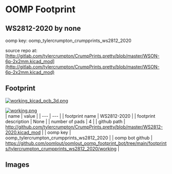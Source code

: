 # OOMP Footprint  
## WS2812-2020  by none  
  
oomp key: oomp_tylercrumpton_crumpprints_ws2812_2020  
  
source repo at: [http://gitlab.com/tylercrumpton/CrumpPrints.pretty/blob/master/WSON-6p-2x2mm.kicad_mod](http://gitlab.com/tylercrumpton/CrumpPrints.pretty/blob/master/WSON-6p-2x2mm.kicad_mod)  
## Footprint  
  
[![working_kicad_pcb_3d.png](working_kicad_pcb_3d_600.png)](working_kicad_pcb_3d.png)  
  
[![working.png](working_600.png)](working.png)  
| name | value | 
| --- | --- | 
| footprint name | WS2812-2020 | 
| footprint description | None | 
| number of pads | 4 | 
| github path | http://github.com/tylercrumpton/CrumpPrints.pretty/blob/master/WS2812-2020.kicad_mod | 
| oomp key | oomp_tylercrumpton_crumpprints_ws2812_2020 | 
| oomp bot github | https://github.com/oomlout/oomlout_oomp_footprint_bot/tree/main/footprints/tylercrumpton_crumpprints_ws2812_2020/working | 
## Images  

